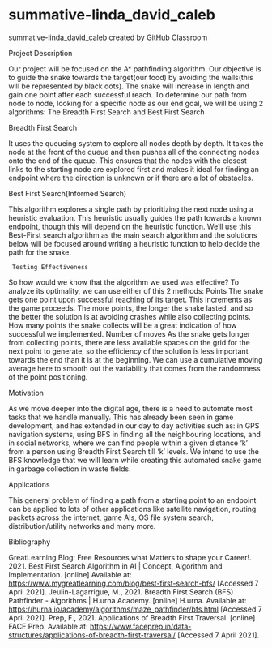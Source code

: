 # summative-linda_david_caleb
summative-linda_david_caleb created by GitHub Classroom

Project Description

Our project will be focused on the A* pathfinding algorithm. Our objective is to guide the snake towards the target(our food) by avoiding the walls(this will be represented by black dots). The snake will increase in length and gain one point after each successful reach.
To determine our path from node to node, looking for a specific node as our end goal, we will be using 2 algorithms: The Breadth First Search and Best First Search

Breadth First Search

It uses the queueing system to explore all nodes depth by depth.  It takes the node at the front of the queue and then pushes all of the connecting nodes onto the end of the queue. This ensures that the nodes with the closest links to the starting node are explored first and makes it ideal for finding an endpoint where the direction is unknown or if there are a lot of obstacles.
     
Best First Search(Informed Search)

This algorithm explores a single path by prioritizing the next node using a heuristic evaluation. This heuristic usually guides the path towards a known endpoint, though this will depend on the heuristic function. We’ll use this Best-First search algorithm as the main search algorithm and the solutions below will be focused around writing a heuristic function to help decide the path for the snake.
          
     Testing Effectiveness
So how would we know that the algorithm we used was effective? To analyze its optimality, we can use either of this 2 methods: 
Points
The snake gets one point upon successful reaching of its target. This increments as the game proceeds. The more points, the longer the snake lasted, and so the better the solution is at avoiding crashes while also collecting points. How many points the snake collects will be a great indication of how successful we implemented.
Number of moves
As the snake gets longer from collecting points, there are less available spaces on the grid for the next point to generate, so the efficiency of the solution is less important towards the end than it is at the beginning. We can use a cumulative moving average here to smooth out the variability that comes from the randomness of the point positioning.
 
 
Motivation

As we move deeper into the digital age, there is a need to automate most tasks that we handle manually. This has already been seen in game development, and has extended in our day to day activities such as: in GPS navigation systems, using BFS in finding all the neighbouring locations, and in social networks, where we can find people within a given distance ‘k’ from a person using Breadth First Search till ‘k’ levels. We intend to use the BFS knowledge that we will learn while creating this automated snake game in garbage collection in waste fields.
       
Applications

 This general problem of finding a path from a starting point to an endpoint can be applied to lots of other applications like satellite navigation, routing packets across the internet, game AIs, OS file system search, distribution/utility networks and many more.

Bibliography

GreatLearning Blog: Free Resources what Matters to shape your Career!. 2021. Best First Search Algorithm in AI | Concept, Algorithm and Implementation. [online] Available at: <https://www.mygreatlearning.com/blog/best-first-search-bfs/> [Accessed 7 April 2021].
Jeulin-Lagarrigue, M., 2021. Breadth First Search (BFS) Pathfinder - Algorithms | H.urna Academy. [online] H.urna. Available at: <https://hurna.io/academy/algorithms/maze_pathfinder/bfs.html> [Accessed 7 April 2021].
Prep, F., 2021. Applications of Breadth First Traversal. [online] FACE Prep. Available at: <https://www.faceprep.in/data-structures/applications-of-breadth-first-traversal/> [Accessed 7 April 2021].

 
